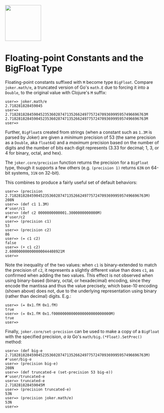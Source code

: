 <img src="https://user-images.githubusercontent.com/882970/48048842-a0224080-e151-11e8-8855-642cf5ef3fdd.png" width="117px"/>

# Floating-point Constants and the BigFloat Type

Floating-point constants suffixed with `M` become type `BigFloat`. Compare `joker.math/e`, a truncated version of Go's `math.E` due to forcing it into a `Double`, to the original value with Clojure's `M` suffix:

```
user=> joker.math/e
2.718281828459045
user=> 2.71828182845904523536028747135266249775724709369995957496696763M
2.71828182845904523536028747135266249775724709369995957496696763M
user=>
```

Further, `BigFloat`s created from strings (when a constant such as `1.3M` is parsed by Joker) are given a _minimum_ precision of 53 (the same precision as a `Double`, aka `float64`) and a _maximum_ precision based on the number of digits and the number of bits each digit represents (3.33 for decimal; 1, 3, or 4 for binary, octal, and hex).

The `joker.core/precision` function returns the precision for a `BigFloat` type, though it supports a few others (e.g. `(precision 1)` returns `63N` on 64-bit systems, `31N` on 32-bit).

This combines to produce a fairly useful set of default behaviors:

```
user=> (precision 2.71828182845904523536028747135266249775724709369995957496696763M)
208N
user=> (def c1 1.3M)
#'user/c1
user=> (def c2 0000000000001.3000000000000M)
#'user/c2
user=> (precision c1)
53
user=> (precision c2)
86
user=> (= c1 c2)
false
user=> (+ c1 c2)
2.600000000000000044408921M
user=>
```

Note the inequality of the two values: when `c1` is binary-extended to match the precision of `c2`, it represents a slightly different value than does `c1`, as confirmed when adding the two values. This effect is not observed when using binary-based (binary, octal, or hexadecimal) encoding, since they encode the mantissa and thus the value precisely, which base-10 encoding (shown above) does not, due to the underlying representation using binary (rather than decimal) digits. E.g.:

```
user=> (= 0x1.fM 0x1.fM)
true
user=> (= 0x1.fM 0x1.f00000000000000000000000000M)
true
user=>
```

Finally, `joker.core/set-precision` can be used to make a copy of a `BigFloat` with the specified precision, _a la_ Go's `math/big.(*Float).SetPrec()` method:

```
user=> (def big-e 2.71828182845904523536028747135266249775724709369995957496696763M)
#'user/big-e
user=> (precision big-e)
208N
user=> (def truncated-e (set-precision 53 big-e))
#'user/truncated-e
user=> truncated-e
2.718281828459045M
user=> (precision truncated-e)
53N
user=> (precision joker.math/e)
53N
user=>
```
